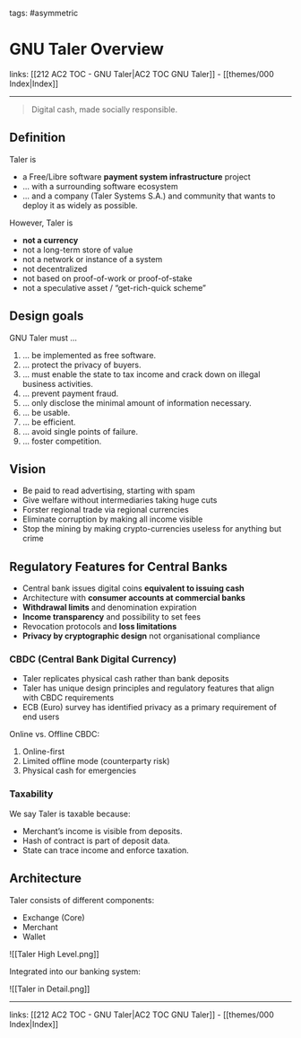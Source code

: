 tags: #asymmetric 

# GNU Taler Overview

links: [[212 AC2 TOC - GNU Taler|AC2 TOC GNU Taler]] - [[themes/000 Index|Index]]

---

> Digital cash, made socially responsible.

## Definition

Taler is

- a Free/Libre software **payment system infrastructure** project
- ... with a surrounding software ecosystem
- ... and a company (Taler Systems S.A.) and community that wants to deploy it as widely as possible.
    
However, Taler is 

- **not a currency**  
- not a long-term store of value  
- not a network or instance of a system  
- not decentralized  
- not based on proof-of-work or proof-of-stake  
- not a speculative asset / “get-rich-quick scheme”

## Design goals

GNU Taler must ...

1. ... be implemented as free software.
2. ... protect the privacy of buyers.
3. ... must enable the state to tax income and crack down on illegal business activities.
4. ... prevent payment fraud.
5. ... only disclose the minimal amount of information necessary.
6. ... be usable.
7. ... be efficient.
8. ... avoid single points of failure.
9. ... foster competition.

## Vision

- Be paid to read advertising, starting with spam 
- Give welfare without intermediaries taking huge cuts 
- Forster regional trade via regional currencies  
- Eliminate corruption by making all income visible  
- Stop the mining by making crypto-currencies useless for anything but crime

## Regulatory Features for Central Banks

- Central bank issues digital coins **equivalent to issuing cash**
- Architecture with **consumer accounts at commercial banks**
- **Withdrawal limits** and denomination expiration
- **Income transparency** and possibility to set fees
- Revocation protocols and **loss limitations**
- **Privacy by cryptographic design** not organisational compliance

### CBDC (Central Bank Digital Currency)

- Taler replicates physical cash rather than bank deposits
- Taler has unique design principles and regulatory features that align with CBDC requirements
- ECB (Euro) survey has identified privacy as a primary requirement of end users

Online vs. Offline CBDC:

1. Online-first
2. Limited offline mode (counterparty risk)
3. Physical cash for emergencies

### Taxability

We say Taler is taxable because:  

- Merchant’s income is visible from deposits. 
- Hash of contract is part of deposit data.  
- State can trace income and enforce taxation.

## Architecture

Taler consists of different components:

- Exchange (Core)
- Merchant
- Wallet

![[Taler High Level.png]]

Integrated into our banking system:

![[Taler in Detail.png]]

---
links: [[212 AC2 TOC - GNU Taler|AC2 TOC GNU Taler]] - [[themes/000 Index|Index]]